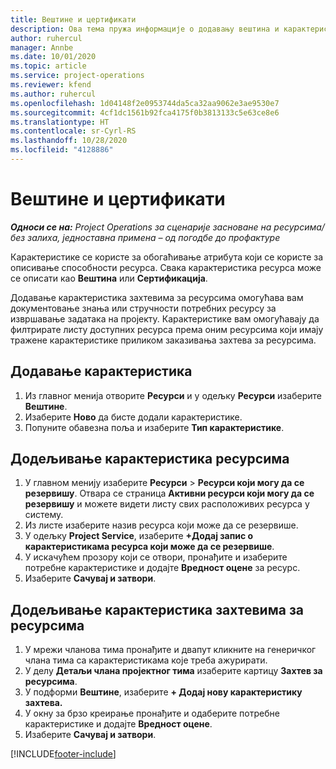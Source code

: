 ```yaml
---
title: Вештине и цертификати
description: Ова тема пружа информације о додавању вештина и карактеристика цертификовања ресурсима.
author: ruhercul
manager: Annbe
ms.date: 10/01/2020
ms.topic: article
ms.service: project-operations
ms.reviewer: kfend
ms.author: ruhercul
ms.openlocfilehash: 1d04148f2e0953744da5ca32aa9062e3ae9530e7
ms.sourcegitcommit: 4cf1dc1561b92fca4175f0b3813133c5e63ce8e6
ms.translationtype: HT
ms.contentlocale: sr-Cyrl-RS
ms.lasthandoff: 10/28/2020
ms.locfileid: "4128886"
---
```

# <a name="skills-and-certifications"></a>Вештине и цертификати
_**Односи се на:** Project Operations за сценарије засноване на ресурсима/без залиха, једноставна примена – од погодбе до профактуре_

Карактеристике се користе за обогаћивање атрибута који се користе за описивање способности ресурса. Свака карактеристика ресурса може се описати као **Вештина** или **Сертификација**.

Додавање карактеристика захтевима за ресурсима омогућава вам документовање знања или стручности потребних ресурсу за извршавање задатака на пројекту. Карактеристике вам омогућавају да филтрирате листу доступних ресурса према оним ресурсима који имају тражене карактеристике приликом заказивања захтева за ресурсима.

## <a name="add-characteristics"></a>Додавање карактеристика

1. Из главног менија отворите **Ресурси** и у одељку **Ресурси** изаберите **Вештине**.
2. Изаберите **Ново** да бисте додали карактеристике.
3. Попуните обавезна поља и изаберите **Тип карактеристике**.

## <a name="assign-characteristics-to-resources"></a>Додељивање карактеристика ресурсима

1. У главном менију изаберите **Ресурси** > **Ресурси који могу да се резервишу**. Отвара се страница **Активни ресурси који могу да се резервишу** и можете видети листу свих расположивих ресурса у систему.
2. Из листе изаберите назив ресурса који може да се резервише.
3. У одељку **Project Service**, изаберите **+Додај запис о карактеристикама ресурса који може да се резервише**.
4. У искачућем прозору који се отвори, пронађите и изаберите потребне карактеристике и додајте **Вредност оцене** за ресурс.
5. Изаберите **Сачувај и затвори**.

## <a name="assign-characteristics-to-resource-requirements"></a>Додељивање карактеристика захтевима за ресурсима

1. У мрежи чланова тима пронађите и двапут кликните на генеричког члана тима са карактеристикама које треба ажурирати.
2. У делу **Детаљи члана пројектног тима** изаберите картицу **Захтев за ресурсима**.
3. У подформи **Вештине**, изаберите **+ Додај нову карактеристику захтева.**
4. У окну за брзо креирање пронађите и одаберите потребне карактеристике и додајте **Вредност оцене**.
5. Изаберите **Сачувај и затвори**.

[!INCLUDE[footer-include](../includes/footer-banner.md)]